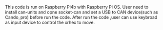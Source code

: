 This code is run on Raspberry Pi4b with Raspberry Pi OS.
User need to install can-units and opne socket-can and set a USB to CAN device(such as Cando_pro) before run the code.
After run the code ,user can use keybroad as input device to control the xrhex to move.


